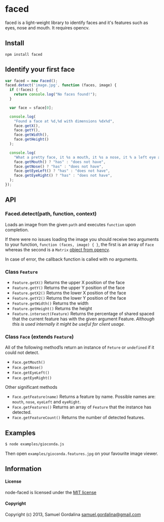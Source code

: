# faced

faced is a light-weight library to identify faces and it's features such as eyes, nose and mouth. It requires opencv.

## Install
`npm install faced`

## Identify your first face

```javascript
var faced = new Faced();
faced.detect('image.jpg', function (faces, image) {
  if (!faces) {
    return console.log("No faces found!");
  }

  var face = sface[0];

  console.log(
    "Found a face at %d,%d with dimensions %dx%d",
    face.getX(),
    face.getY(),
    face.getWidth(),
    face.getHeight()
  );

  console.log(
    "What a pretty face, it %s a mouth, it %s a nose, it % a left eye and it %s a right eye!",
    face.getMouth() ? "has" : "does not have",
    face.getNose() ? "has" : "does not have",
    face.getEyeLeft() ? "has" : "does not have",
    face.getEyeRight() ? "has" : "does not have",
  );
});
```

## API

### Faced.detect(path, function, context)

Loads an image from the given `path` and executes `function` upon completion.

If there were no issues loading the image you should receive two arguments to your function, `function (faces, image) { }`, the first is an array of `Face` whereas the second is a `Matrix` [object from opencv](https://npmjs.org/package/opencv#readme).

In case of error, the callback function is called with no arguments.

### Class `Feature`
 - `Feature.getX()` Returns the upper X position of the face
 - `Feature.getY()` Returns the upper Y position of the face
 - `Feature.getX2()` Returns the lower X position of the face
 - `Feature.getY2()` Returns the lower Y position of the face
 - `Feature.getWidth()` Returns the width
 - `Feature.getHeight()` Returns the height
 - `Feature.intersect(Feature)` Returns the percentage of shared spaced that the current feature has with the given argument Feature. *Although this is used internally it might be useful for client usage.*

### Class `Face` (extends `Feature`)

All of the following method1s return an instance of `Feture` or `undefined` if it could not detect.

 - `Face.getMouth()`
 - `Face.getNose()`
 - `Face.getEyeLeft()`
 - `Face.getEyeRight()`

Other significant methods

 - `Face.getFeature(name)` Returns a feature by name. Possible names are: `mouth`, `nose`, `eyeLeft` and `eyeRight`.
 - `Face.getFeatures()` Returns an array of `Feature` that the instance has detected.
 - `Face.getFeatureCount()` Returns the number of detected features.

## Examples

```bash
$ node examples/gioconda.js
```

Then open `examples/gioconda.features.jpg` on your favourite image viewer.

## Information

#### License

node-faced is licensed under the [MIT license](http://opensource.org/licenses/MIT)

#### Copyright

Copyright (c) 2013, Samuel Gordalina <samuel.gordalina@gmail.com>